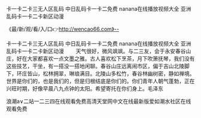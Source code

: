 卡一卡二卡三无人区乱码
中日乱码卡一卡二免费
nanana在线播放视频大全
亚洲乱码卡一卡二卡新区动漫


《最/新/观/看/入/口👉http://wencao66.com》--

卡一卡二卡三无人区乱码
中日乱码卡一卡二免费
nanana在线播放视频大全
亚洲乱码卡一卡二卡新区动漫
　　天气很好，微风飒飒。与二三友，会于永安春谷山庄，好在大家都喜欢一点文墨之雅。古人喜欢松下烹茶，月下吹箫抚琴，我们没有这些技艺，干坐，有一搭没一搭地闲聊。春谷山庄远离闹市区，偏于吉山北陵脚下，环庄皆山，松林拥翠，琳琅满目。北陵山多松竹，春谷林幽树密，静如禅境。
	世界是你们的，也是我们的，但是归根结底是你们的。你们青年人朝气蓬勃，正在兴旺时期，好像早晨八九点钟的太阳。希望寄托在你们身上。毛泽东





浪潮a∨二站一二三四在线观看免费高清天堂网中文在线最新版爱如潮水社区在线观看免费
